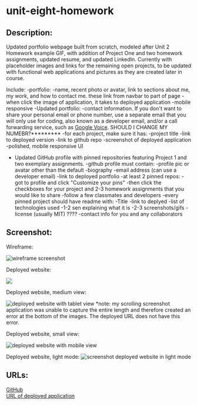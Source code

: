 # unit-eight-homework

## Description:
Updated portfolio webpage built from scratch, modeled after Unit 2 Homework example GIF, with addition of Project One and two homework assignments, updated resume, and updated LinkedIn. Currently with placeholder images and links for the remaining open projects, to be updated with functional web applications and pictures as they are created later in course. 

Include:
-portfolio: 
    -name, recent photo or avatar, link to sections about me, my work, and how to contact me. these link from navbar to part of page 
    -when click the image of application, it takes to deployed application
    -mobile responsive
-Updated portfolio: 
    -contact information. If you don't want to share your personal email or phone number, use a separate email that you will only use for coding, also known as a developer email, and/or a call forwarding service, such as [Google Voice](https://voice.google.com/). SHOULD I CHANGE MY NUMEBR?*********
    -for each project, make sure it has:
        -project title
        -link to deployed version
        -link to github repo
        -screenshot of deployed application
        -polished, mobile responsive UI

* Updated GitHub profile with pinned repositories featuring Project 1 and two exemplary assignments. 
-github profile must contain: 
    -profile pic or avatar other than the default 
    -biography
    -email address (can use a developer email)
    -link to deployed portfolio
    -at least 2 pinned repos:
        -got to profile and click "Customize your pins"
        -then click the checkboxes for your project and 2-3 homework assignments that you would like to share
    -follow a few classmates and developers
    -every pinned project should have readme with:
        -Title
        -link to deplyed
        -list of technologies used
        -1-2 sen explaining what it is
        -2-3 screenshots/gifs
        -license (usually MIT) ????
        -contact info for you and any collaborators




## Screenshot:
Wireframe:

<img src=".\assets\images\wireframe.png" alt="wireframe screenshot">  

Deployed website:

<img src=".\assets\images\screenshot-deployed-url.png">

Deployed website, medium view:

<img src=".\assets\images\screenshot-deployed-url-media-medium.png" alt="deployed website with tablet view">  
*note: my scrolling screenshot application was unable to capture the entire length and therefore created an error at the bottom of the images. The deployed URL does not have this error.


Deployed website, small view:

<img src=".\assets\images\deployed-URL-small.png" alt="deployed website with mobile view">

Deployed website, light mode: 
<img src=".\assets\images\deployed-url-light-mode.png" alt="screenshot deployed website in light mode">

## URLs:
<a href="https://github.com/mlward639/Updated-Portfolio">GitHub</a>
<br>
<a href="https://mlward639.github.io/Updated-Portfolio/">URL of deployed application</a>


